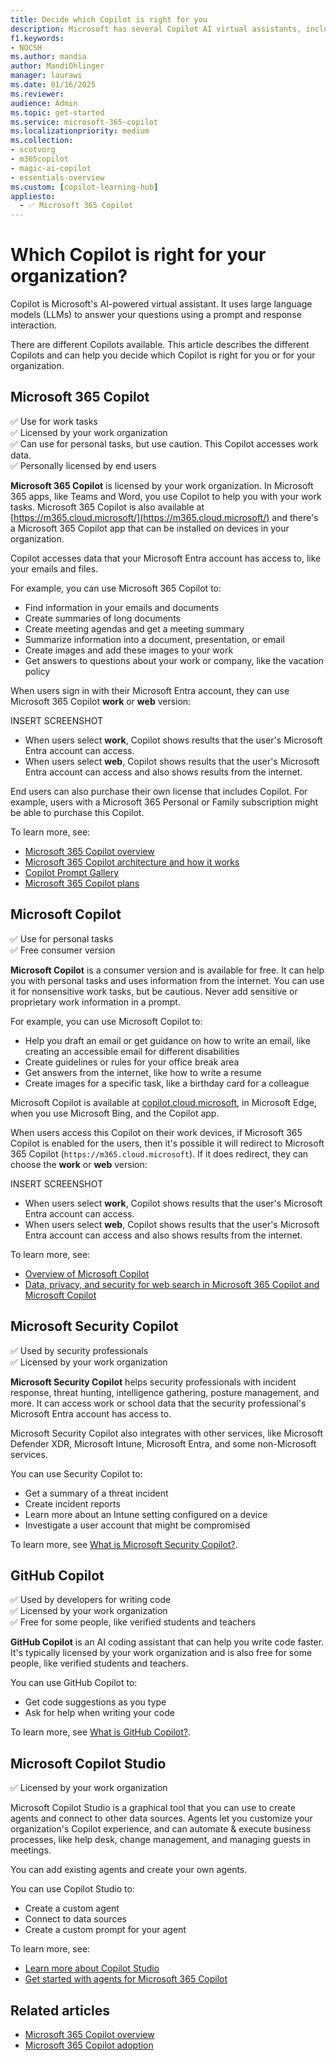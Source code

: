 ```yaml
---
title: Decide which Copilot is right for you
description: Microsoft has several Copilot AI virtual assistants, including Microsoft 365 Copilot, Microsoft Copilot, Microsoft Security Copilot, GitHub Copilot, and Copilot Studio. Decide which Copilot is right for you and your organization.
f1.keywords:
- NOCSH
ms.author: mandia
author: MandiOhlinger
manager: laurawi
ms.date: 01/16/2025
ms.reviewer: 
audience: Admin
ms.topic: get-started
ms.service: microsoft-365-copilot
ms.localizationpriority: medium
ms.collection: 
- scotvorg
- m365copilot
- magic-ai-copilot
- essentials-overview
ms.custom: [copilot-learning-hub]
appliesto:
  - ✅ Microsoft 365 Copilot
---
```


# Which Copilot is right for your organization?

Copilot is Microsoft's AI-powered virtual assistant. It uses large language models (LLMs) to answer your questions using a prompt and response interaction.

There are different Copilots available. This article describes the different Copilots and can help you decide which Copilot is right for you or for your organization.

## Microsoft 365 Copilot

✅ Use for work tasks  
✅ Licensed by your work organization  
✅ Can use for personal tasks, but use caution. This Copilot accesses work data.  
✅ Personally licensed by end users

**Microsoft 365 Copilot** is licensed by your work organization. In Microsoft 365 apps, like Teams and Word, you use Copilot to help you with your work tasks. Microsoft 365 Copilot is also available at [https://m365.cloud.microsoft/](https://m365.cloud.microsoft/) and there's a Microsoft 365 Copilot app that can be installed on devices in your organization.

Copilot accesses data that your Microsoft Entra account has access to, like your emails and files.

For example, you can use Microsoft 365 Copilot to:

- Find information in your emails and documents
- Create summaries of long documents
- Create meeting agendas and get a meeting summary
- Summarize information into a document, presentation, or email
- Create images and add these images to your work
- Get answers to questions about your work or company, like the vacation policy

When users sign in with their Microsoft Entra account, they can use Microsoft 365 Copilot **work** or **web** version:

INSERT SCREENSHOT

- When users select **work**, Copilot shows results that the user's Microsoft Entra account can access.
- When users select **web**, Copilot shows results that the user's Microsoft Entra account can access and also shows results from the internet.

End users can also purchase their own license that includes Copilot. For example, users with a Microsoft 365 Personal or Family subscription might be able to purchase this Copilot.

To learn more, see:

- [Microsoft 365 Copilot overview](microsoft-365-copilot-overview.md)
- [Microsoft 365 Copilot architecture and how it works](microsoft-365-copilot-architecture.md)
- [Copilot Prompt Gallery](https://copilot.cloud.microsoft/prompts)
- [Microsoft 365 Copilot plans](https://www.microsoft.com/microsoft-365/copilot)

## Microsoft Copilot

✅ Use for personal tasks  
✅ Free consumer version  

**Microsoft Copilot** is a consumer version and is available for free. It can help you with personal tasks and uses information from the internet. You can use it for nonsensitive work tasks, but be cautious. Never add sensitive or proprietary work information in a prompt.

For example, you can use Microsoft Copilot to:

- Help you draft an email or get guidance on how to write an email, like creating an accessible email for different disabilities
- Create guidelines or rules for your office break area
- Get answers from the internet, like how to write a resume
- Create images for a specific task, like a birthday card for a colleague

Microsoft Copilot is available at [copilot.cloud.microsoft](https://copilot.cloud.microsoft), in Microsoft Edge, when you use Microsoft Bing, and the Copilot app.

When users access this Copilot on their work devices, if Microsoft 365 Copilot is enabled for the users, then it's possible it will redirect to Microsoft 365 Copilot (`https://m365.cloud.microsoft`). If it does redirect, they can choose the **work** or **web** version:

INSERT SCREENSHOT

- When users select **work**, Copilot shows results that the user's Microsoft Entra account can access.
- When users select **web**, Copilot shows results that the user's Microsoft Entra account can access and also shows results from the internet.

To learn more, see:

- [Overview of Microsoft Copilot](/copilot/overview)
- [Data, privacy, and security for web search in Microsoft 365 Copilot and Microsoft Copilot](manage-public-web-access.md)

## Microsoft Security Copilot

✅ Used by security professionals  
✅ Licensed by your work organization

**Microsoft Security Copilot** helps security professionals with incident response, threat hunting, intelligence gathering, posture management, and more. It can access work or school data that the security professional's Microsoft Entra account has access to.

Microsoft Security Copilot also integrates with other services, like Microsoft Defender XDR, Microsoft Intune, Microsoft Entra, and some non-Microsoft services.

You can use Security Copilot to:

- Get a summary of a threat incident
- Create incident reports
- Learn more about an Intune setting configured on a device
- Investigate a user account that might be compromised

To learn more, see [What is Microsoft Security Copilot?](/copilot/security/microsoft-security-copilot).

## GitHub Copilot

✅ Used by developers for writing code  
✅ Licensed by your work organization  
✅ Free for some people, like verified students and teachers

**GitHub Copilot** is an AI coding assistant that can help you write code faster. It's typically licensed by your work organization and is also free for some people, like verified students and teachers.

You can use GitHub Copilot to:

- Get code suggestions as you type
- Ask for help when writing your code

To learn more, see [What is GitHub Copilot?](https://docs.github.com/copilot/about-github-copilot/what-is-github-copilot).

## Microsoft Copilot Studio

✅ Licensed by your work organization

Microsoft Copilot Studio is a graphical tool that you can use to create agents and connect to other data sources. Agents let you customize your organization's Copilot experience, and can automate & execute business processes, like help desk, change management, and managing guests in meetings.

You can add existing agents and create your own agents.

You can use Copilot Studio to:

- Create a custom agent
- Connect to data sources
- Create a custom prompt for your agent

To learn more, see:

- [Learn more about Copilot Studio](/microsoft-copilot-studio/fundamentals-what-is-copilot-studio)
- [Get started with agents for Microsoft 365 Copilot](https://support.microsoft.com/topic/get-started-with-agents-for-microsoft-365-copilot-169469d7-328d-4d37-9090-bfc2058a39bd)

## Related articles

- [Microsoft 365 Copilot overview](microsoft-365-copilot-overview.md)
- [Microsoft 365 Copilot adoption](https://adoption.microsoft.com/copilot/)
